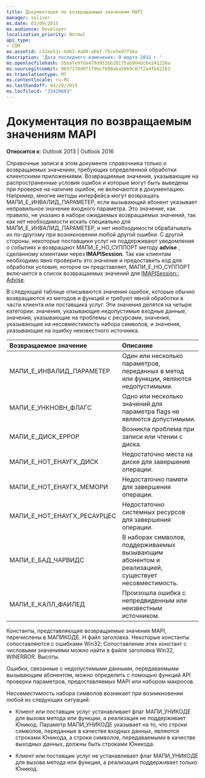 ```yaml
---
title: Документация по возвращаемым значениям MAPI
manager: soliver
ms.date: 03/09/2015
ms.audience: Developer
localization_priority: Normal
api_type:
- COM
ms.assetid: c32ee53c-b063-4a00-a6bf-75ce5e07f56a
description: 'Дата последнего изменения: 9 марта 2015 г.'
ms.openlocfilehash: 5bbafe9fda479d951bb20175ab904dc6e241226a
ms.sourcegitcommit: 8657170d071f9bcf680aba50b9c07f2a4fb82283
ms.translationtype: MT
ms.contentlocale: ru-RU
ms.lasthandoff: 04/28/2019
ms.locfileid: "33429693"
---
```

# <a name="mapi-return-value-documentation"></a>Документация по возвращаемым значениям MAPI

  
  
**Относится к**: Outlook 2013 | Outlook 2016 
  
Справочные записи в этом документе справочника только о возвращаемых значениях, требующих определенной обработки клиентскими приложениями. Возвращаемые значения, указывающие на распространенные условия ошибок и которые могут быть выведены при проверке на наличие ошибок, не включаются в документацию. Например, многие методы интерфейса могут возвращать МАПИ_Е_ИНВАЛИД_ПАРАМЕТЕР, если вызывающий абонент указывает неправильное значение входного параметра. Это значение, как правило, не указано в наборе ожидаемых возвращаемых значений, так как нет необходимости искать специально для МАПИ_Е_ИНВАЛИД_ПАРАМЕТЕР, и нет необходимости обрабатывать их по-другому при возникновении любой другой ошибки. С другой стороны, некоторые поставщики услуг не поддерживают уведомления о событиях и возвращают МАПИ_Е_НО_СУППОРТ методу **advise** , сделанному клиентами через **IMAPISession**. Так как клиентам необходимо явно проверить это значение и предоставить код для обработки условия, которое он представляет, МАПИ_Е_НО_СУППОРТ включается в список возвращаемых значений для [IMAPISession:: Advise](imapisession-advise.md).
  
В следующей таблице описываются значения ошибок, которые обычно возвращаются из методов и функций и требуют явной обработки в части клиента или поставщика услуг. Эти значения делятся на четыре категории: значения, указывающие недопустимые входные данные, значения, указывающие на проблемы с ресурсами, значения, указывающие на несовместимость набора символов, и значения, указывающие на ошибку неизвестного источника.
  
|**Возвращаемое значение**|**Описание**|
|:-----|:-----|
|МАПИ_Е_ИНВАЛИД_ПАРАМЕТЕР  <br/> |Один или несколько параметров, переданных в метод или функции, являются недопустимыми.  <br/> |
|МАПИ_Е_УНКНОВН_ФЛАГС  <br/> |Одно или несколько значений для параметра flags не являются допустимыми.  <br/> |
|МАПИ_Е_ДИСК_ЕРРОР  <br/> |Возникла проблема при записи или чтении с диска.  <br/> |
|МАПИ_Е_НОТ_ЕНАУГХ_ДИСК  <br/> |Недостаточно места на диске для завершения операции.  <br/> |
|МАПИ_Е_НОТ_ЕНАУГХ_МЕМОРИ  <br/> |Недостаточно памяти для завершения операции.  <br/> |
|МАПИ_Е_НОТ_ЕНАУГХ_РЕСАУРЦЕС  <br/> |Недостаточно системных ресурсов для завершения операции.  <br/> |
|МАПИ_Е_БАД_ЧАРВИДС  <br/> |В наборах символов, поддерживаемых вызывающим абонентом и реализацией, существует несовместимость.  <br/> |
|МАПИ_Е_КАЛЛ_ФАИЛЕД  <br/> |Произошла ошибка с непредвиденным или неизвестным источником.  <br/> |
   
Константы, представляющие возвращаемые значения MAPI, перечислены в МАПИКОДЕ. H файл заголовка. Некоторые константы сопоставляются с ошибками Win32; Сопоставление этих констант с числовыми значениями можно найти в файле заголовка Win32, WINERROR. Высоты.
  
Ошибки, связанные с недопустимыми данными, передаваемыми вызывающим абонентом, можно определить с помощью функций API проверки параметров, предоставляемых MAPI или набором макросов. 
  
Несовместимость набора символов возникает при возникновении любой из следующих ситуаций:
  
- Клиент или поставщик услуг устанавливает флаг МАПИ_УНИКОДЕ для вызова метода или функции, а реализация не поддерживает Юникод. Параметр МАПИ_УНИКОДЕ указывает на то, что строки символов, переданные в качестве входных данных, являются строками Юникода, а строки символов, передаваемыми в качестве выходных данных, должны быть строками Юникода.
    
- Клиент или поставщик услуг не устанавливает флаг МАПИ_УНИКОДЕ для вызова метода или функции, а реализация поддерживает только Юникод.
    

